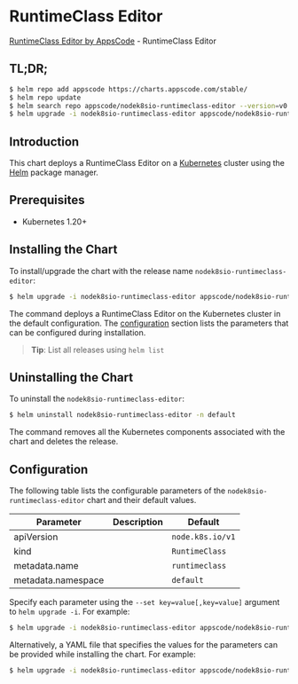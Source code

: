 # RuntimeClass Editor

[RuntimeClass Editor by AppsCode](https://appscode.com) - RuntimeClass Editor

## TL;DR;

```bash
$ helm repo add appscode https://charts.appscode.com/stable/
$ helm repo update
$ helm search repo appscode/nodek8sio-runtimeclass-editor --version=v0.25.0
$ helm upgrade -i nodek8sio-runtimeclass-editor appscode/nodek8sio-runtimeclass-editor -n default --create-namespace --version=v0.25.0
```

## Introduction

This chart deploys a RuntimeClass Editor on a [Kubernetes](http://kubernetes.io) cluster using the [Helm](https://helm.sh) package manager.

## Prerequisites

- Kubernetes 1.20+

## Installing the Chart

To install/upgrade the chart with the release name `nodek8sio-runtimeclass-editor`:

```bash
$ helm upgrade -i nodek8sio-runtimeclass-editor appscode/nodek8sio-runtimeclass-editor -n default --create-namespace --version=v0.25.0
```

The command deploys a RuntimeClass Editor on the Kubernetes cluster in the default configuration. The [configuration](#configuration) section lists the parameters that can be configured during installation.

> **Tip**: List all releases using `helm list`

## Uninstalling the Chart

To uninstall the `nodek8sio-runtimeclass-editor`:

```bash
$ helm uninstall nodek8sio-runtimeclass-editor -n default
```

The command removes all the Kubernetes components associated with the chart and deletes the release.

## Configuration

The following table lists the configurable parameters of the `nodek8sio-runtimeclass-editor` chart and their default values.

|     Parameter      | Description |           Default           |
|--------------------|-------------|-----------------------------|
| apiVersion         |             | <code>node.k8s.io/v1</code> |
| kind               |             | <code>RuntimeClass</code>   |
| metadata.name      |             | <code>runtimeclass</code>   |
| metadata.namespace |             | <code>default</code>        |


Specify each parameter using the `--set key=value[,key=value]` argument to `helm upgrade -i`. For example:

```bash
$ helm upgrade -i nodek8sio-runtimeclass-editor appscode/nodek8sio-runtimeclass-editor -n default --create-namespace --version=v0.25.0 --set apiVersion=node.k8s.io/v1
```

Alternatively, a YAML file that specifies the values for the parameters can be provided while
installing the chart. For example:

```bash
$ helm upgrade -i nodek8sio-runtimeclass-editor appscode/nodek8sio-runtimeclass-editor -n default --create-namespace --version=v0.25.0 --values values.yaml
```
